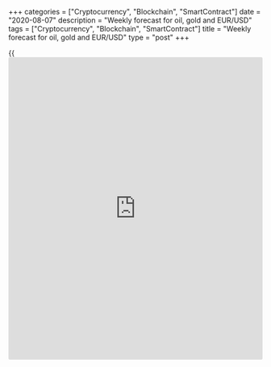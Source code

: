 +++
categories = ["Cryptocurrency", "Blockchain", "SmartContract"]
date = "2020-08-07"
description = "Weekly forecast for oil, gold and EUR/USD"
tags = ["Cryptocurrency", "Blockchain", "SmartContract"]
title = "Weekly forecast for oil, gold and EUR/USD"
type = "post"
+++

{{<iframe id="large-banner" src="https://www.bounty.group/#slide=13.0" width="100%" height="600" scrolling="no" style="border: 0px solid rgb(216, 221, 230); border-radius: 3px;">}}

August 7, 2020

August 7, 2020

Weekly forecast for oil, gold and EUR/USDAlex Rodionov

##  **O** **il price forecast for next wee** **k: USCrude analysis**

Oil price hasn’t yet broken out the strong middle-term resistance Target
Zone 5 [41.67 – 40.92]. AS buyers can’t break out this zone, there
should start a correction down. The target of any correction is to buy
the liquidity at cheap prices before the trend continues.

For next week, I recommend the oil price correction down to the trend’s
key support [37.23 – 36.61]. After the zone is tested, we shall enter
new purchases according to the pattern with the target at the high of
August.

An alternative scenario suggests TZ5 breakout with consolidation. In
this case, on the retest of the broken-out zone, we shall look for a buy
entry with a target in TZ 6 [49.17 — 48.42].

![LiteForex: Weekly forecast for oil, gold and EUR/USD][1]

###  **[USCrude][2]Trading tips for the upcoming week:**

Buy according to the pattern in Target Zone [37.23 - 36.61]. TakeProfit:
43.50. StopLoss: according to the pattern rules.

* * *

##  **Gold** **price forecast for next wee** **k:** **XAUUSD**
**analysis** ****

Gold hits fresh highs. The middle-term trend is up. Buyers are trying to
consolidate the price above the resistance Target Zone 10 [2057.2 –
2051.2].

If they do, the next buy target will Target Zone 11 [2117.2 - 2111.2].
Otherwise, the gold price should be corrected down to the trend key
support [1993.0 - 1984.8].

We shall look for new gold buy trades in the trend according to the
patterns. For next week, I recommend expecting the test of Target Zone
[1993.0 - 1984.8] and looking for a buy pattern. The target will be to
break through the local high.

If the local high is updated before the TZ test, the zone should be
rearranged.

![LiteForex: Weekly forecast for oil, gold and EUR/USD][3]

###  **[XAUUSD][4] Trading tips for the upcoming week:**

Buy according to the pattern in Target Zone [1993.0 - 1984.8].
TakeProfit: 2074.0. StopLoss: according to the pattern rules.

* * *

##  **E** **uro/dollar price forecast for next wee** **k:** **EURUSD**
**analysis** ****

The EUR/USD is trading in the middle-term uptrend. The price is being
corrected now. Traders are trying to break out Target Zone 4 [1.1914 –
1.1896].

If bulls break out TZ4, the next target in the uptrend will be Target
Zone 5 [1.2096 — 1.2078].

For next week, I recommend expect the correction to the trend key
support zone [1.1733 - 1.1715] and look for a new buy pattern there.

An alternative scenario suggests the price should break out TZ4,
consolidate above. In this case, we shall open buy positions on the zone
retest. The take profit will be at TZ5, the stop loss will be below the
next local low.

There no buy signals as of now.

![LiteForex: Weekly forecast for oil, gold and EUR/USD][5]

###  **[EURUSD][6]  Trading tips for the upcoming week:**

Buy according to the pattern in Target Zone [1.1733 - 1.1715].
TakeProfit: 1.1915. StopLoss: according to the pattern rules.

> IZ - Intermediary Zone: responsible for the price momentum reversing

>

> TZ - Target Zone: a zone that is 75% likely to be reached after IZ
breakout.

>

> GZ - Gold Zone: zone in the medium-term momentum.

>

> All zones are calculated based on the average [daily](https://www.fintecher.org/2020/03/03/forex-trading-daily-strategy/) price of the
instrument and margin requirements of the futures.

* * *

P.S. Did you like my article? Share it in social networks: it will be
the best “thank you" :)

Ask me questions and comment below. I’ll be glad to answer your
questions and give necessary explanations.

 **Useful links:**

  * I recommend trying to trade with a reliable broker [here][7]. The system allows you to trade by yourself or copy successful traders from all across the globe.
  * Use my promo-code BLOG for getting deposit bonus 50% on LiteForex platform. Just enter this code in the appropriate field while [depositing][8] your trading account.
  * Telegram channel with high-quality analytics, Forex reviews, training articles, and other useful things for traders <t.me/liteforex>

## Price chart of XAUUSD in real time mode

![Weekly forecast for oil, gold and EUR/USD][9]

The content of this article reflects the author’s opinion and does not
necessarily reflect the official position of LiteForex. The material
published on this page is provided for informational purposes only and
should not be considered as the provision of investment advice for the
purposes of Directive 2004/39/EC.

Rate this article:

{{value}}

( {{count}} {{title}} )

   1. cdn.liteforex.com/cache/uploads/blog_post/commodities/analytics/USCrude_analysis_070820.png?w=30&s=8fa4ed460684c8d128bd0733cf93c9ef
   2. my.liteforex.com/trading?type=oil
   3. cdn.liteforex.com/cache/uploads/blog_post/commodities/analytics/XAUUSD_analysis_070820.png?w=30&s=36a750b554453755aa080bb3e4323376
   4. my.liteforex.com/trading/chart?symbol=XAUUSD&returnUrl=true
   5. cdn.liteforex.com/cache/uploads/blog_post/commodities/analytics/EURUSD_analysis_070820.png?w=30&s=986bb57aaf9648301cb9b6274cba838d
   6. my.liteforex.com/trading/chart?symbol=EURUSD&returnUrl=true
   7. my.liteforex.com/?category=analysts-opinions&slug=weekly-forecast-for-oil-gold-and-eurusd-2020-08-07&openPopup=%2Fregistration%2Fpopup&utm_source=blog&utm_medium=article&utm_campaign=bonus
   8. my.liteforex.com/deposit/?category=analysts-opinions&slug=weekly-forecast-for-oil-gold-and-eurusd-2020-08-07&promo_code=BLOG&utm_source=blog&utm_medium=article&utm_campaign=bonus
   9. cdn.liteforex.com/cache/uploads/blog_post/commodities/gold_145.jpeg?q=75&w=1000&s=db7872e7001b13393abb560d31d9ad26
